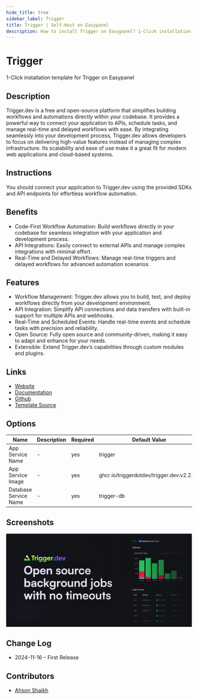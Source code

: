 ```yaml
---
hide_title: true
sidebar_label: Trigger
title: Trigger | Self-Host on Easypanel
description: How to install Trigger on Easypanel? 1-Click installation template for Trigger on Easypanel
---
```


<!-- generated -->

# Trigger

1-Click installation template for Trigger on Easypanel

## Description

Trigger.dev is a free and open-source platform that simplifies building workflows and automations directly within your codebase. It provides a powerful way to connect your application to APIs, schedule tasks, and manage real-time and delayed workflows with ease. By integrating seamlessly into your development process, Trigger.dev allows developers to focus on delivering high-value features instead of managing complex infrastructure. Its scalability and ease of use make it a great fit for modern web applications and cloud-based systems.

## Instructions

You should connect your application to Trigger.dev using the provided SDKs and API endpoints for effortless workflow automation.

## Benefits

- Code-First Workflow Automation: Build workflows directly in your codebase for seamless integration with your application and development process.
- API Integrations: Easily connect to external APIs and manage complex integrations with minimal effort.
- Real-Time and Delayed Workflows: Manage real-time triggers and delayed workflows for advanced automation scenarios.

## Features

- Workflow Management: Trigger.dev allows you to build, test, and deploy workflows directly from your development environment.
- API Integration: Simplify API connections and data transfers with built-in support for multiple APIs and webhooks.
- Real-Time and Scheduled Events: Handle real-time events and schedule tasks with precision and reliability.
- Open Source: Fully open source and community-driven, making it easy to adapt and enhance for your needs.
- Extensible: Extend Trigger.dev’s capabilities through custom modules and plugins.

## Links

- [Website](https://trigger.dev/)
- [Documentation](https://docs.trigger.dev/)
- [Github](https://github.com/triggerdotdev/trigger.dev)
- [Template Source](https://github.com/easypanel-io/templates/tree/main/templates/trigger)

## Options

Name | Description | Required | Default Value
-|-|-|-
App Service Name | - | yes | trigger
App Service Image | - | yes | ghcr.io/triggerdotdev/trigger.dev:v2.2.39
Database Service Name | - | yes | trigger-db

## Screenshots

![Trigger Screenshot](./assets/screenshot.jpg)

## Change Log

- 2024-11-16 – First Release

## Contributors

- [Ahson Shaikh](https://github.com/Ahson-Shaikh)

